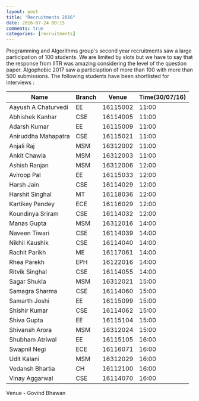 ```yaml
---
layout: post
title: "Recruitments 2016"
date: 2016-07-24 00:15
comments: true
categories: [recruitments]
---
```

Programming and Algorithms group's second year recruitments saw a large participation of 100 students. We are limited by slots but we have to say that the response from IITR was amazing considering the level of the question paper.
Algophobic 2017  saw a particiaption of more than 100 with more than 500 submissions.
The following students have been shortlisted for interviews :


| 	Name                 | 	Branch		 |	Venue		|	Time(30/07/16) |
| 	-------------------- | ------------  | -----------  |	-------------- |
| 	Aayush A Chaturvedi	 |	EE			 |	16115002	|		11:00      | 
| 	Abhishek Kanhar		 |	CSE			 |	16114005	|		11:00      | 
| 	Adarsh Kumar		 |	EE			 |	16115009	|		11:00      | 
| 	Aniruddha Mahapatra	 |	CSE			 |	16115021	|		11:00      | 
| 	Anjali Raj			 |	MSM			 |	16312002	|		11:00      | 
| 	Ankit Chawla		 |	MSM			 |	16312003	|		11:00      |
| 	Ashish Ranjan		 |	MSM			 |	16312006	|		12:00	   |
| 	Aviroop Pal			 |	EE			 |	16115033	|		12:00	   |
| 	Harsh Jain			 |	CSE			 |	16114029	|		12:00	   |
| 	Harshit Singhal		 |	MT			 |	16118036	|		12:00	   |
| 	Kartikey Pandey		 |	ECE			 |	16116029	|		12:00	   |
| 	Koundinya Sriram	 |	CSE			 |	16114032	|		12:00	   |
| 	Manas Gupta			 |	MSM			 |	16312016	|		14:00	   |
| 	Naveen Tiwari		 |	CSE			 |	16114039	|		14:00	   |
| 	Nikhil Kaushik		 |	CSE			 |	16114040	|		14:00	   |
| 	Rachit Parikh		 |	ME			 |	16117061	|		14:00	   |
| 	Rhea Parekh			 |	EPH			 |	16122016	|		14:00	   |
| 	Ritvik Singhal		 |	CSE			 |	16114055	|		14:00	   |
| 	Sagar Shukla		 |	MSM			 |	16312021	|		15:00	   |
| 	Samagra Sharma		 |	CSE			 |	16114060	|		15:00	   |
| 	Samarth Joshi		 |	EE			 |	16115099	|		15:00	   |
| 	Shishir Kumar		 |	CSE			 |	16114062	|		15:00	   |
| 	Shiva Gupta			 |	EE			 |	16115104	|		15:00	   |
| 	Shivansh Arora		 |	MSM			 |	16312024	|		15:00	   |
| 	Shubham Atriwal		 |	EE			 |	16115105	|		16:00 	   |
| 	Swapnil Negi		 |	ECE			 |	16116071	|		16:00 	   |
| 	Udit Kalani			 |	MSM			 |	16312029	|		16:00 	   |
| 	Vedansh Bhartia		 |	CH			 |	16112100	|		16:00 	   |
| 	Vinay Aggarwal		 |	CSE			 |	16114070	|		16:00 	   |

Venue - Govind Bhawan